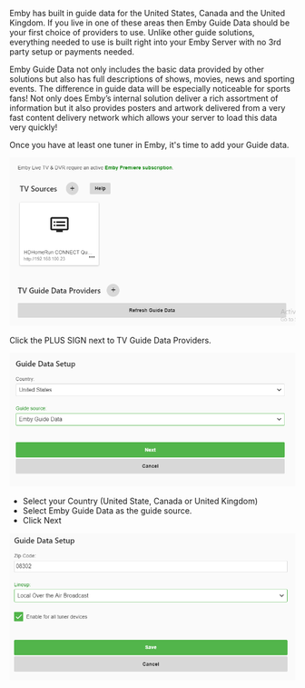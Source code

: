 Emby has built in guide data for the United States, Canada and the United Kingdom. If you live in one of these areas then Emby Guide Data should be your first choice of providers to use.  Unlike other guide solutions, everything needed to use is built right into your Emby Server with no 3rd party setup or payments needed.

Emby Guide Data not only includes the basic data provided by other solutions but also has full descriptions of shows,  movies, news and sporting events.  The difference in guide data will be especially noticeable for sports fans! Not only does Emby’s internal solution deliver a rich assortment of information but it also provides posters and artwork delivered from a very fast content delivery network which allows your server to load this data very quickly!

Once you have at least one tuner in Emby, it's time to add your Guide data.

![hdhomerun5](images/server/hdhomerun5.png)

Click the PLUS SIGN next to TV Guide Data Providers.

![gracenote1](images/server/gracenote1.png)

* Select your Country (United State, Canada or United Kingdom)
* Select Emby Guide Data as the guide source.
* Click Next

![gracenote2](images/server/gracenote2.png)
